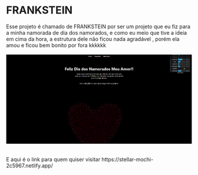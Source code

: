 # FRANKSTEIN
Esse projeto é chamado de FRANKSTEIN por ser um projeto que eu fiz para a minha namorada de dia dos namorados, e como eu meio que tive a ideia em cima da hora, a estrutura dele não ficou nada agradável , porém ela amou e ficou bem bonito por fora kkkkkk
<br>
<br>
<img src="Captura de tela 2025-06-07 013250.png">
<br>
<br>
<p>E aqui é o link para quem quiser visitar https://stellar-mochi-2c5967.netlify.app/</p>
